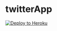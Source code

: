# twitterApp

[![Deploy to Heroku](https://www.herokucdn.com/deploy/button.png)](https://heroku.com/deploy)
